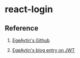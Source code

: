 # react-login

## Reference

1. [EgeAytin's Github](https://github.com/EgeAytin/react-jwt-auth)

2. [EgeAytin's blog entry on JWT](https://www.permify.co/post/jwt-authentication-in-react)